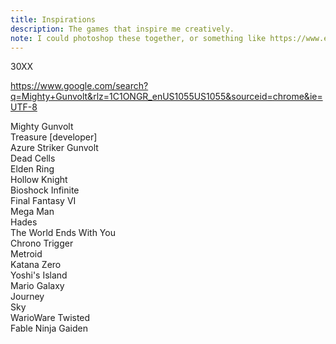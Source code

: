 ```yaml
---
title: Inspirations
description: The games that inspire me creatively. 
note: I could photoshop these together, or something like https://www.etsy.com/shop/CastleRidgeStore
---
```


30XX  

https://www.google.com/search?q=Mighty+Gunvolt&rlz=1C1ONGR_enUS1055US1055&sourceid=chrome&ie=UTF-8

Mighty Gunvolt  
Treasure [developer]  
Azure Striker Gunvolt   
Dead Cells  
Elden Ring   
Hollow Knight   
Bioshock Infinite  
Final Fantasy VI  
Mega Man  
Hades  
The World Ends With You   
Chrono Trigger  
Metroid   
Katana Zero  
Yoshi's Island   
Mario Galaxy  
Journey  
Sky   
WarioWare Twisted  
Fable
Ninja Gaiden